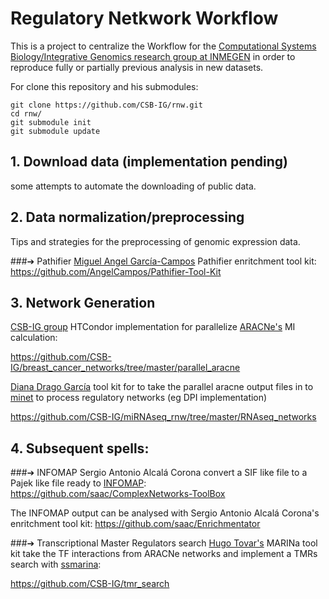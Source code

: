 # Regulatory Netkwork Workflow

This is a project to centralize the Workflow for
the [Computational Systems Biology/Integrative Genomics research group at INMEGEN](http://csbig.inmegen.gob.mx/)
in order to reproduce fully or partially previous analysis in new datasets.


For clone this repository and his submodules:

	git clone https://github.com/CSB-IG/rnw.git
	cd rnw/
	git submodule init
	git submodule update


## 1. Download data (implementation pending)

some attempts to automate the downloading of public data.

## 2. Data normalization/preprocessing

Tips and strategies for the preprocessing of genomic expression data.

###➔ Pathifier
[Miguel Angel García-Campos](http://csbig.inmegen.gob.mx/people/angel_campos/) Pathifier enritchment tool kit:  
<https://github.com/AngelCampos/Pathifier-Tool-Kit>



## 3. Network Generation

[CSB-IG group](http://csbig.inmegen.gob.mx/) HTCondor implementation for parallelize [ARACNe's](http://wiki.c2b2.columbia.edu/califanolab/index.php/Software/ARACNE) MI calculation:

<https://github.com/CSB-IG/breast_cancer_networks/tree/master/parallel_aracne>

[Diana Drago García](http://csbig.inmegen.gob.mx/people/diana_drago/) tool kit for to take the parallel aracne output files in to [minet](http://www.bioconductor.org/packages/release/bioc/html/minet.html) to process regulatory networks (eg DPI implementation)

<https://github.com/CSB-IG/miRNAseq_rnw/tree/master/RNAseq_networks>

## 4. Subsequent spells:

###➔ INFOMAP
Sergio Antonio Alcalá Corona convert a SIF like file to a Pajek like file ready to [INFOMAP](http://www.mapequation.org/apps.html):
<https://github.com/saac/ComplexNetworks-ToolBox>

The INFOMAP output can be analysed with Sergio Antonio Alcalá Corona's enritchment tool kit:
<https://github.com/saac/Enrichmentator>

###➔ Transcriptional Master Regulators search
[Hugo Tovar's](http://csbig.inmegen.gob.mx/people/hugo_tovar/) MARINa tool kit take the TF interactions from ARACNe networks and implement a TMRs search with [ssmarina](https://figshare.com/articles/ssmarina_R_system_package/785718):
 
<https://github.com/CSB-IG/tmr_search>
